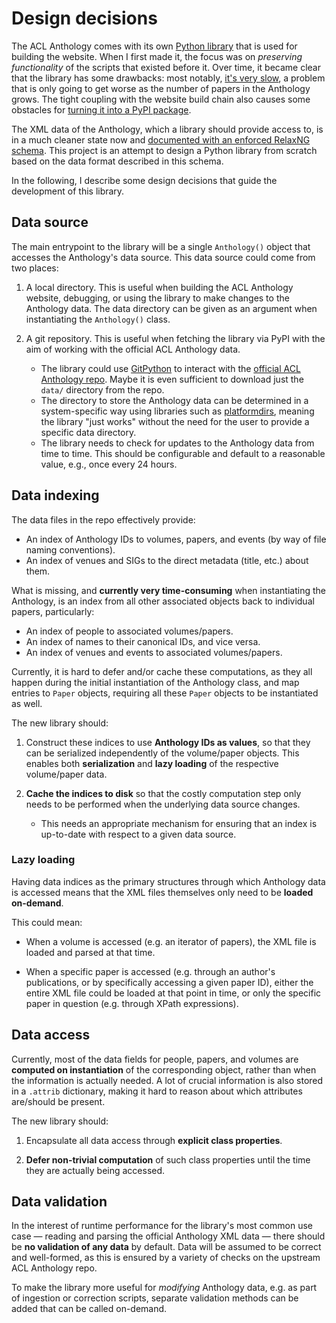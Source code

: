 # Design decisions

The ACL Anthology comes with its own [Python
library](https://github.com/acl-org/acl-anthology/tree/master/bin/anthology)
that is used for building the website.  When I first made it, the focus was on
*preserving functionality* of the scripts that existed before it.  Over time, it
became clear that the library has some drawbacks: most notably, [it's very
slow](https://github.com/acl-org/acl-anthology/issues/835), a problem that is
only going to get worse as the number of papers in the Anthology grows.  The
tight coupling with the website build chain also causes some obstacles for
[turning it into a PyPI
package](https://github.com/acl-org/acl-anthology/issues/913).

The XML data of the Anthology, which a library should provide access to, is in a
much cleaner state now and [documented with an enforced RelaxNG
schema](https://github.com/acl-org/acl-anthology/tree/master/data/xml/schema.rnc).
This project is an attempt to design a Python library from scratch based on the
data format described in this schema.

In the following, I describe some design decisions that guide the development of
this library.


## Data source

The main entrypoint to the library will be a single `Anthology()` object that
accesses the Anthology's data source.  This data source could come from two places:

1. A local directory.  This is useful when building the ACL Anthology website,
   debugging, or using the library to make changes to the Anthology data.  The
   data directory can be given as an argument when instantiating the
   `Anthology()` class.

2. A git repository.  This is useful when fetching the library via PyPI with the
   aim of working with the official ACL Anthology data.

    - The library could use
      [GitPython](https://gitpython.readthedocs.io/en/stable/) to interact with
      the [official ACL Anthology
      repo](https://github.com/acl-org/acl-anthology/).  Maybe it is even
      sufficient to download just the `data/` directory from the repo.
    - The directory to store the Anthology data can be determined in a
      system-specific way using libraries such as
      [platformdirs](https://pypi.org/project/platformdirs/), meaning the library
      "just works" without the need for the user to provide a specific data
      directory.
    - The library needs to check for updates to the Anthology data from time to
      time. This should be configurable and default to a reasonable value, e.g.,
      once every 24 hours.

## Data indexing

The data files in the repo effectively provide:

- An index of Anthology IDs to volumes, papers, and events (by way of file
  naming conventions).
- An index of venues and SIGs to the direct metadata (title, etc.) about them.

What is missing, and **currently very time-consuming** when instantiating the
Anthology, is an index from all other associated objects back to individual
papers, particularly:

- An index of people to associated volumes/papers.
- An index of names to their canonical IDs, and vice versa.
- An index of venues and events to associated volumes/papers.

Currently, it is hard to defer and/or cache these computations, as they all
happen during the initial instantiation of the Anthology class, and map entries
to `Paper` objects, requiring all these `Paper` objects to be instantiated as
well.

The new library should:

1. Construct these indices to use **Anthology IDs as values**, so that they can
   be serialized independently of the volume/paper objects. This enables both
   **serialization** and **lazy loading** of the respective volume/paper data.

2. **Cache the indices to disk** so that the costly computation step only needs
   to be performed when the underlying data source changes.

    - This needs an appropriate mechanism for ensuring that an index is
      up-to-date with respect to a given data source.

### Lazy loading

Having data indices as the primary structures through which Anthology data is
accessed means that the XML files themselves only need to be **loaded
on-demand**.

This could mean:

- When a volume is accessed (e.g. an iterator of papers), the XML file is loaded
  and parsed at that time.

- When a specific paper is accessed (e.g. through an author's publications, or
  by specifically accessing a given paper ID), either the entire XML file could
  be loaded at that point in time, or only the specific paper in question
  (e.g. through XPath expressions).

## Data access

Currently, most of the data fields for people, papers, and volumes are
**computed on instantiation** of the corresponding object, rather than when the
information is actually needed. A lot of crucial information is also stored in a
`.attrib` dictionary, making it hard to reason about which attributes are/should
be present.

The new library should:

1. Encapsulate all data access through **explicit class properties**.

2. **Defer non-trivial computation** of such class properties until the time
   they are actually being accessed.

## Data validation

In the interest of runtime performance for the library's most common use case —
reading and parsing the official Anthology XML data — there should be **no
validation of any data** by default. Data will be assumed to be correct and
well-formed, as this is ensured by a variety of checks on the upstream ACL
Anthology repo.

To make the library more useful for _modifying_ Anthology data, e.g. as part of
ingestion or correction scripts, separate validation methods can be added that
can be called on-demand.
